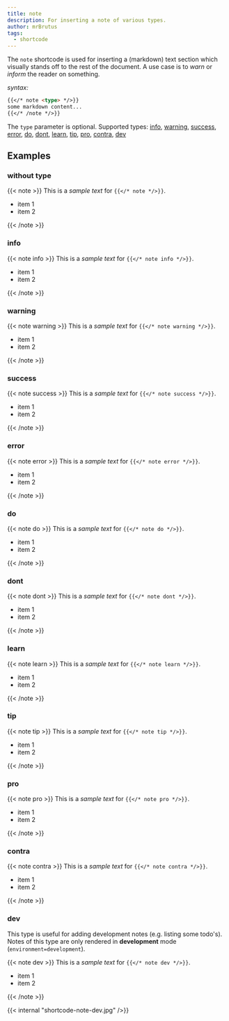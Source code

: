 ```yaml
---
title: note
description: For inserting a note of various types.
author: mrBrutus
tags:
  - shortcode
---
```


The `note` shortcode is used for inserting a (markdown) text section which visually
stands off to the rest of the document.
A use case is to *warn* or *inform* the reader on something.

*syntax:*

```md
{{</* note <type> */>}}
some markdown content...
{{</* /note */>}}
```

The `type` parameter is optional. Supported types:
[info](#info), [warning](#warning), [success](#success), [error](#error), [do](#do),
[dont](#dont), [learn](#learn), [tip](#tip), [pro](#pro), [contra](#contra), [dev](#dev)

## Examples

### without type

{{< note >}}
This is a *sample text* for `{{</* note */>}}`.

- item 1
- item 2

{{< /note >}}

### info

{{< note info >}}
This is a *sample text* for `{{</* note info */>}}`.

- item 1
- item 2

{{< /note >}}

### warning

{{< note warning >}}
This is a *sample text* for `{{</* note warning */>}}`.

- item 1
- item 2

{{< /note >}}

### success

{{< note success >}}
This is a *sample text* for `{{</* note success */>}}`.

- item 1
- item 2

{{< /note >}}

### error

{{< note error >}}
This is a *sample text* for `{{</* note error */>}}`.

- item 1
- item 2

{{< /note >}}

### do

{{< note do >}}
This is a *sample text* for `{{</* note do */>}}`.

- item 1
- item 2

{{< /note >}}

### dont

{{< note dont >}}
This is a *sample text* for `{{</* note dont */>}}`.

- item 1
- item 2

{{< /note >}}

### learn

{{< note learn >}}
This is a *sample text* for `{{</* note learn */>}}`.

- item 1
- item 2

{{< /note >}}

### tip

{{< note tip >}}
This is a *sample text* for `{{</* note tip */>}}`.

- item 1
- item 2

{{< /note >}}

### pro

{{< note pro >}}
This is a *sample text* for `{{</* note pro */>}}`.

- item 1
- item 2

{{< /note >}}

### contra

{{< note contra >}}
This is a *sample text* for `{{</* note contra */>}}`.

- item 1
- item 2

{{< /note >}}

### dev

This type is useful for adding development notes (e.g. listing some todo's).
Notes of this type are only rendered in **development** mode (`environment=development`).

{{< note dev >}}
This is a *sample text* for `{{</* note dev */>}}`.

- item 1
- item 2

{{< /note >}}

{{< internal "shortcode-note-dev.jpg" />}}
